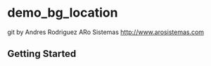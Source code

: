 # demo_bg_location

git 
by Andres Rodriguez
ARo Sistemas
http://www.arosistemas.com

## Getting Started

